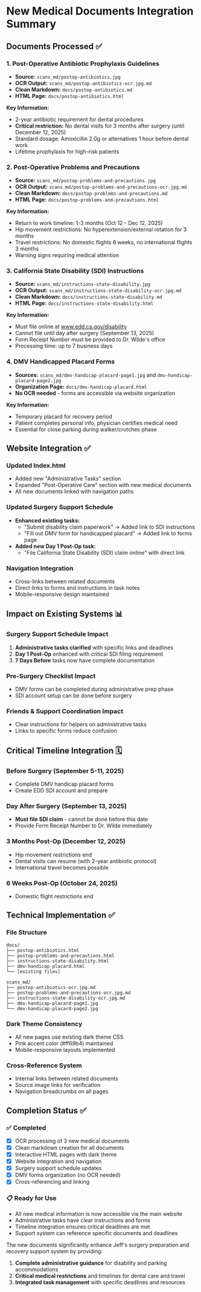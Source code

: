 # New Medical Documents Integration Summary

## Documents Processed ✅

### 1. Post-Operative Antibiotic Prophylaxis Guidelines
- **Source:** `scans_md/postop-antibiotics.jpg`
- **OCR Output:** `scans_md/postop-antibiotics-ocr.jpg.md`
- **Clean Markdown:** `docs/postop-antibiotics.md`
- **HTML Page:** `docs/postop-antibiotics.html`

**Key Information:**
- 2-year antibiotic requirement for dental procedures
- **Critical restriction:** No dental visits for 3 months after surgery (until December 12, 2025)
- Standard dosage: Amoxicillin 2.0g or alternatives 1 hour before dental work
- Lifetime prophylaxis for high-risk patients

### 2. Post-Operative Problems and Precautions
- **Source:** `scans_md/postop-problems-and-precautions.jpg`
- **OCR Output:** `scans_md/postop-problems-and-precautions-ocr.jpg.md`
- **Clean Markdown:** `docs/postop-problems-and-precautions.md`
- **HTML Page:** `docs/postop-problems-and-precautions.html`

**Key Information:**
- Return to work timeline: 1-3 months (Oct 12 - Dec 12, 2025)
- Hip movement restrictions: No hyperextension/external rotation for 3 months
- Travel restrictions: No domestic flights 6 weeks, no international flights 3 months
- Warning signs requiring medical attention

### 3. California State Disability (SDI) Instructions
- **Source:** `scans_md/instructions-state-disability.jpg`
- **OCR Output:** `scans_md/instructions-state-disability-ocr.jpg.md`
- **Clean Markdown:** `docs/instructions-state-disability.md`
- **HTML Page:** `docs/instructions-state-disability.html`

**Key Information:**
- Must file online at www.edd.ca.gov/disability
- Cannot file until day after surgery (September 13, 2025)
- Form Receipt Number must be provided to Dr. Wilde's office
- Processing time: up to 7 business days

### 4. DMV Handicapped Placard Forms
- **Sources:** `scans_md/dmv-handicap-placard-page1.jpg` and `dmv-handicap-placard-page2.jpg`
- **Organization Page:** `docs/dmv-handicap-placard.html`
- **No OCR needed** - forms are accessible via website organization

**Key Information:**
- Temporary placard for recovery period
- Patient completes personal info, physician certifies medical need
- Essential for close parking during walker/crutches phase

## Website Integration ✅

### Updated Index.html
- Added new "Administrative Tasks" section
- Expanded "Post-Operative Care" section with new medical documents
- All new documents linked with navigation paths

### Updated Surgery Support Schedule
- **Enhanced existing tasks:**
  - "Submit disability claim paperwork" → Added link to SDI instructions
  - "Fill out DMV form for handicapped placard" → Added link to forms page
- **Added new Day 1 Post-Op task:**
  - "File California State Disability (SDI) claim online" with direct link

### Navigation Integration
- Cross-links between related documents
- Direct links to forms and instructions in task notes
- Mobile-responsive design maintained

## Impact on Existing Systems 📊

### Surgery Support Schedule Impact
1. **Administrative tasks clarified** with specific links and deadlines
2. **Day 1 Post-Op** enhanced with critical SDI filing requirement
3. **7 Days Before** tasks now have complete documentation

### Pre-Surgery Checklist Impact
- DMV forms can be completed during administrative prep phase
- SDI account setup can be done before surgery

### Friends & Support Coordination Impact
- Clear instructions for helpers on administrative tasks
- Links to specific forms reduce confusion

## Critical Timeline Integration 🗓️

### Before Surgery (September 5-11, 2025)
- Complete DMV handicap placard forms
- Create EDD SDI account and prepare

### Day After Surgery (September 13, 2025)
- **Must file SDI claim** - cannot be done before this date
- Provide Form Receipt Number to Dr. Wilde immediately

### 3 Months Post-Op (December 12, 2025)
- Hip movement restrictions end
- Dental visits can resume (with 2-year antibiotic protocol)
- International travel becomes possible

### 6 Weeks Post-Op (October 24, 2025)
- Domestic flight restrictions end

## Technical Implementation ✅

### File Structure
```
docs/
├── postop-antibiotics.html
├── postop-problems-and-precautions.html
├── instructions-state-disability.html
├── dmv-handicap-placard.html
└── [existing files]

scans_md/
├── postop-antibiotics-ocr.jpg.md
├── postop-problems-and-precautions-ocr.jpg.md
├── instructions-state-disability-ocr.jpg.md
├── dmv-handicap-placard-page1.jpg
└── dmv-handicap-placard-page2.jpg
```

### Dark Theme Consistency
- All new pages use existing dark theme CSS
- Pink accent color (#ff69b4) maintained
- Mobile-responsive layouts implemented

### Cross-Reference System
- Internal links between related documents
- Source image links for verification
- Navigation breadcrumbs on all pages

## Completion Status ✅

### ✅ Completed
- [x] OCR processing of 3 new medical documents
- [x] Clean markdown creation for all documents
- [x] Interactive HTML pages with dark theme
- [x] Website integration and navigation
- [x] Surgery support schedule updates
- [x] DMV forms organization (no OCR needed)
- [x] Cross-referencing and linking

### 📋 Ready for Use
- All new medical information is now accessible via the main website
- Administrative tasks have clear instructions and forms
- Timeline integration ensures critical deadlines are met
- Support system can reference specific documents and deadlines

The new documents significantly enhance Jeff's surgery preparation and recovery support system by providing:
1. **Complete administrative guidance** for disability and parking accommodations
2. **Critical medical restrictions** and timelines for dental care and travel
3. **Integrated task management** with specific deadlines and resources
